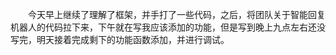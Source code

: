 &emsp;&emsp;今天早上继续了理解了框架，并手打了一些代码，之后，将团队关于智能回复机器人的代码拉下来，下午就在写我应该添加的功能，但是写到晚上九点左右还没写完，明天接着完成剩下的功能函数添加，并进行调试。